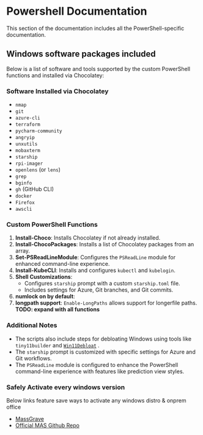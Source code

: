# Powershell Documentation

This section of the documentation includes all the PowerShell-specific documentation.

## Windows software packages included

Below is a list of software and tools supported by the custom PowerShell functions and installed via Chocolatey:

### Software Installed via Chocolatey
- `nmap`
- `git`
- `azure-cli`
- `terraform`
- `pycharm-community`
- `angryip`
- `unxutils`
- `mobaxterm`
- `starship`
- `rpi-imager`
- `openlens` (or `lens`)
- `grep`
- `bginfo`
- `gh` (GitHub CLI)
- `docker`
- `Firefox`
- `awscli`

### Custom PowerShell Functions
1. **Install-Choco**: Installs Chocolatey if not already installed.
2. **Install-ChocoPackages**: Installs a list of Chocolatey packages from an array.
3. **Set-PSReadLineModule**: Configures the `PSReadLine` module for enhanced command-line experience.
4. **Install-KubeCLI**: Installs and configures `kubectl` and `kubelogin`.
5. **Shell Customizations**:
   - Configures `starship` prompt with a custom `starship.toml` file.
   - Includes settings for Azure, Git branches, and Git commits.
6. **numlock on by default**: 
7. **longpath support**: `Enable-LongPaths` allows support for longerfile paths.  
**TODO: expand with all functions**

### Additional Notes
- The scripts also include steps for debloating Windows using tools like `tiny11builder` and [`Win11Debloat`](https://github.com/Raphire/Win11Debloat/tree/master) .
- The `starship` prompt is customized with specific settings for Azure and Git workflows.
- The `PSReadLine` module is configured to enhance the PowerShell command-line experience with features like prediction view styles.

### Safely Activate every windows version

Below links feature save ways to activate any windows distro & onprem office

- [MassGrave](https://massgrave.dev/)
- [Official MAS Github Repo](https://github.com/massgravel/Microsoft-Activation-Scripts)